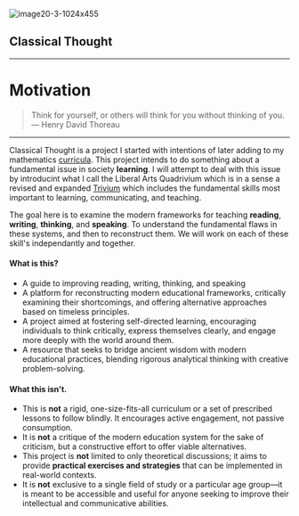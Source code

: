 
![image20-3-1024x455](https://github.com/user-attachments/assets/89e87b61-a702-49f4-b476-b6e4d1b274bf)  

## Classical Thought

___
# Motivation 
> Think for yourself, or others will think for you without thinking of you.  
> — Henry David Thoreau
___
Classical Thought is a project I started with intentions of later adding to my mathematics [curricula](). This project intends to do something about a fundamental issue in society
**learning**. I will attempt to deal with this issue by introducint what I call the Liberal Arts Quadrivium which is in a sense a revised and expanded [Trivium]() which includes the fundamental skills
most important to learning, communicating, and teaching. 

The goal here is to examine the modern frameworks for teaching **reading**, **writing**, **thinking**, and **speaking**. To understand the fundamental flaws in these systems, and then to reconstruct them. 
We will work on each of these skill's independantly and together. 

#### What is this?
- A guide to improving reading, writing, thinking, and speaking
- A platform for reconstructing modern educational frameworks, critically examining their shortcomings, and offering alternative approaches based on timeless principles.
- A project aimed at fostering self-directed learning, encouraging individuals to think critically, express themselves clearly, and engage more deeply with the world around them.
- A resource that seeks to bridge ancient wisdom with modern educational practices, blending rigorous analytical thinking with creative problem-solving.

#### What this isn't.
- This is **not** a rigid, one-size-fits-all curriculum or a set of prescribed lessons to follow blindly. It encourages active engagement, not passive consumption.
- It is **not** a critique of the modern education system for the sake of criticism, but a constructive effort to offer viable alternatives.
- This project is **not** limited to only theoretical discussions; it aims to provide **practical exercises and strategies** that can be implemented in real-world contexts.
- It is **not** exclusive to a single field of study or a particular age group—it is meant to be accessible and useful for anyone seeking to improve their intellectual and communicative abilities.


